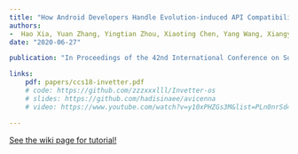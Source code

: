 ```yaml
---
title: "How Android Developers Handle Evolution-induced API Compatibility Issues: A Large-scale Study"
authors:
-  Hao Xia, Yuan Zhang, Yingtian Zhou, Xiaoting Chen, Yang Wang, Xiangyu Zhang, Shuaishuai Cui, \textbf{Geng Hong}, Xiaohan Zhang, Min Yang and Zhemin Yang
date: "2020-06-27"

publication: "In Proceedings of the 42nd International Conference on Software Engineering (ACM ICSE'20)"

links:
    pdf: papers/ccs18-invetter.pdf
    # code: https://github.com/zzzxxxlll/Invetter-os
    # slides: https://github.com/hadisinaee/avicenna
    # video: https://www.youtube.com/watch?v=y10xPHZGs3M&list=PLn0nrSd4xjjbyUeai0oevMrT8_IwnBo4R

---
```



[See the wiki page for tutorial!](https://github.com/hadisinaee/avicenna/wiki)


